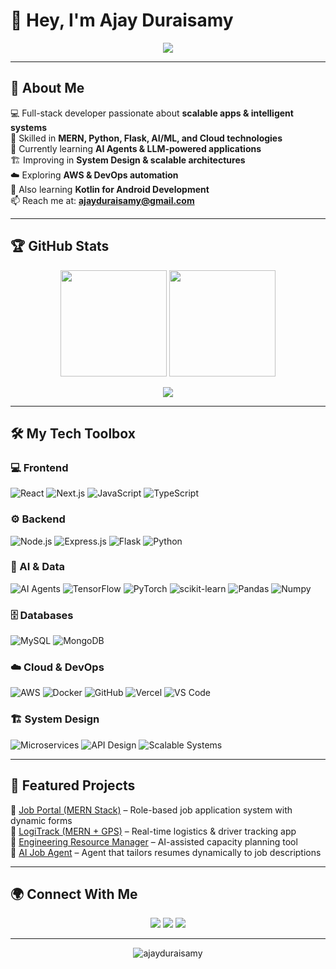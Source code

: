 # 👋 Hey, I'm Ajay Duraisamy  

<p align="center">
  <img src="https://readme-typing-svg.herokuapp.com?size=28&color=4DB6FF&center=true&vCenter=true&width=600&lines=Full-Stack+Developer;AI+%26+ML+Engineer;Cloud+%26+DevOps+Explorer;AI+Agents+Learner;System+Design+Enthusiast" />
</p>

---

## 🚀 About Me  
💻 Full-stack developer passionate about **scalable apps & intelligent systems**  
🧠 Skilled in **MERN, Python, Flask, AI/ML, and Cloud technologies**  
🤖 Currently learning **AI Agents & LLM-powered applications**  
🏗️ Improving in **System Design & scalable architectures**  
☁️ Exploring **AWS & DevOps automation**  
📘 Also learning **Kotlin for Android Development**  
📫 Reach me at: **[ajayduraisamy@gmail.com](mailto:ajayduraisamy@gmail.com)**  

---

## 🏆 GitHub Stats  

<p align="center">
  <img src="https://github-readme-stats.vercel.app/api?username=ajayduraisamy&show_icons=true&theme=algolia&hide_border=true" height="170"/>
  <img src="https://github-readme-stats.vercel.app/api/top-langs/?username=ajayduraisamy&layout=compact&theme=algolia&langs_count=8&hide_border=true" height="170"/>
</p>

<p align="center">
  <img src="https://github-profile-summary-cards.vercel.app/api/cards/profile-details?username=ajayduraisamy&theme=tokyonight"/>
</p>

---

## 🛠️ My Tech Toolbox  

### 💻 Frontend
![React](https://img.shields.io/badge/-React-61DAFB?style=for-the-badge&logo=react&logoColor=black)
![Next.js](https://img.shields.io/badge/-Next.js-000000?style=for-the-badge&logo=next.js)
![JavaScript](https://img.shields.io/badge/-JavaScript-F7E017?style=for-the-badge&logo=javascript&logoColor=black)
![TypeScript](https://img.shields.io/badge/-TypeScript-007ACC?style=for-the-badge&logo=typescript&logoColor=white)

### ⚙️ Backend
![Node.js](https://img.shields.io/badge/-Node.js-339933?style=for-the-badge&logo=node.js&logoColor=white)
![Express.js](https://img.shields.io/badge/-Express.js-000000?style=for-the-badge&logo=express)
![Flask](https://img.shields.io/badge/-Flask-222222?style=for-the-badge&logo=flask&logoColor=white)
![Python](https://img.shields.io/badge/-Python-3776AB?style=for-the-badge&logo=python&logoColor=white)

### 🧠 AI & Data
![AI Agents](https://img.shields.io/badge/-AI%20Agents-8A2BE2?style=for-the-badge&logo=openai&logoColor=white)
![TensorFlow](https://img.shields.io/badge/-TensorFlow-FF6F00?style=for-the-badge&logo=tensorflow&logoColor=white)
![PyTorch](https://img.shields.io/badge/-PyTorch-EE4C2C?style=for-the-badge&logo=pytorch&logoColor=white)
![scikit-learn](https://img.shields.io/badge/-Scikit--Learn-F7931E?style=for-the-badge&logo=scikit-learn&logoColor=white)
![Pandas](https://img.shields.io/badge/-Pandas-150458?style=for-the-badge&logo=pandas)
![Numpy](https://img.shields.io/badge/-Numpy-013243?style=for-the-badge&logo=numpy)

### 🗄️ Databases
![MySQL](https://img.shields.io/badge/-MySQL-4479A1?style=for-the-badge&logo=mysql&logoColor=white)
![MongoDB](https://img.shields.io/badge/-MongoDB-47A248?style=for-the-badge&logo=mongodb&logoColor=white)

### ☁️ Cloud & DevOps
![AWS](https://img.shields.io/badge/-AWS-FF9900?style=for-the-badge&logo=amazonaws&logoColor=white)
![Docker](https://img.shields.io/badge/-Docker-2496ED?style=for-the-badge&logo=docker&logoColor=white)
![GitHub](https://img.shields.io/badge/-GitHub-181717?style=for-the-badge&logo=github)
![Vercel](https://img.shields.io/badge/-Vercel-000000?style=for-the-badge&logo=vercel)
![VS Code](https://img.shields.io/badge/-VSCode-0078D4?style=for-the-badge&logo=visual-studio-code)

### 🏗️ System Design
![Microservices](https://img.shields.io/badge/-Microservices-FF5733?style=for-the-badge&logo=architectural-design&logoColor=white)
![API Design](https://img.shields.io/badge/-API%20Design-4CAF50?style=for-the-badge&logo=swagger&logoColor=white)
![Scalable Systems](https://img.shields.io/badge/-Scalable%20Systems-1E90FF?style=for-the-badge&logo=azure-devops&logoColor=white)

---

## 🌟 Featured Projects  
🔹 [Job Portal (MERN Stack)](https://github.com/ajayduraisamy) – Role-based job application system with dynamic forms  
🔹 [LogiTrack (MERN + GPS)](https://github.com/ajayduraisamy) – Real-time logistics & driver tracking app  
🔹 [Engineering Resource Manager](https://github.com/ajayduraisamy) – AI-assisted capacity planning tool  
🔹 [AI Job Agent](https://github.com/ajayduraisamy) – Agent that tailors resumes dynamically to job descriptions  

---

## 🌍 Connect With Me  

<p align="center">
  <a href="https://linkedin.com/in/ajay-duraisamy"><img src="https://img.shields.io/badge/-LinkedIn-0077B5?style=for-the-badge&logo=linkedin&logoColor=white"/></a>
  <a href="mailto:ajayduraisamy@gmail.com"><img src="https://img.shields.io/badge/-Gmail-D14836?style=for-the-badge&logo=gmail&logoColor=white"/></a>
  <a href="https://github.com/ajayduraisamy"><img src="https://img.shields.io/badge/-GitHub-000000?style=for-the-badge&logo=github&logoColor=white"/></a>
</p>

---

<p align="center">
  <img src="https://komarev.com/ghpvc/?username=ajayduraisamy&label=Profile+Views&color=ff69b4&style=flat" alt="ajayduraisamy" />
</p>
